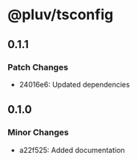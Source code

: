 # @pluv/tsconfig

## 0.1.1

### Patch Changes

- 24016e6: Updated dependencies

## 0.1.0

### Minor Changes

- a22f525: Added documentation
